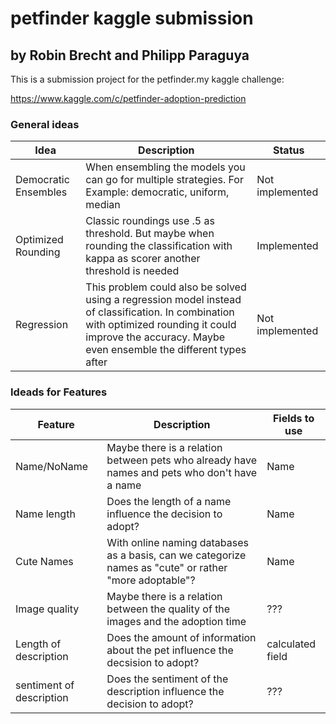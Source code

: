 # petfinder kaggle submission
## by Robin Brecht and Philipp Paraguya

This is a submission project for the petfinder.my kaggle challenge:

https://www.kaggle.com/c/petfinder-adoption-prediction

### General ideas

Idea | Description | Status
--- | --- | ---
Democratic Ensembles | When ensembling the models you can go for multiple strategies. For Example: democratic, uniform, median | Not implemented
Optimized Rounding | Classic roundings use .5 as threshold. But maybe when rounding the classification with kappa as scorer another threshold is needed | Implemented
Regression | This problem could also be solved using a regression model instead of classification. In combination with optimized rounding it could improve the accuracy. Maybe even ensemble the different types after | Not implemented

### Ideads for Features

Feature | Description | Fields to use
--- | --- | ---
Name/NoName | Maybe there is a relation between pets who already have names and pets who don't have a name | Name
Name length | Does the length of a name influence the decision to adopt? | Name
Cute Names | With online naming databases as a basis, can we categorize names as "cute" or rather "more adoptable"? | Name
Image quality| Maybe there is a relation between the quality of the images and the adoption time | ???
Length of description|Does the amount of information about the pet influence the decsision to adopt?| calculated field
sentiment of description|  Does the sentiment of the description influence the decision to adopt?|???